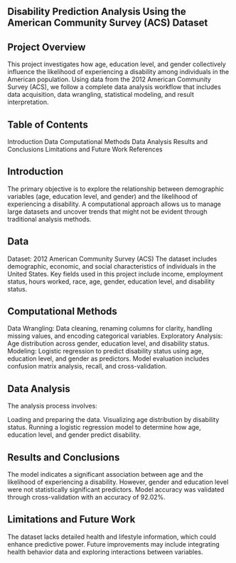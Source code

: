 ## Disability Prediction Analysis Using the American Community Survey (ACS) Dataset
## Project Overview
This project investigates how age, education level, and gender collectively influence the likelihood of experiencing a disability among individuals in the American population. Using data from the 2012 American Community Survey (ACS), we follow a complete data analysis workflow that includes data acquisition, data wrangling, statistical modeling, and result interpretation.

## Table of Contents
Introduction
Data
Computational Methods
Data Analysis
Results and Conclusions
Limitations and Future Work
References

## Introduction
The primary objective is to explore the relationship between demographic variables (age, education level, and gender) and the likelihood of experiencing a disability. A computational approach allows us to manage large datasets and uncover trends that might not be evident through traditional analysis methods.

## Data
Dataset: 2012 American Community Survey (ACS)
The dataset includes demographic, economic, and social characteristics of individuals in the United States. Key fields used in this project include income, employment status, hours worked, race, age, gender, education level, and disability status.

## Computational Methods
Data Wrangling: Data cleaning, renaming columns for clarity, handling missing values, and encoding categorical variables.
Exploratory Analysis: Age distribution across gender, education level, and disability status.
Modeling: Logistic regression to predict disability status using age, education level, and gender as predictors. Model evaluation includes confusion matrix analysis, recall, and cross-validation.

## Data Analysis
The analysis process involves:

Loading and preparing the data.
Visualizing age distribution by disability status.
Running a logistic regression model to determine how age, education level, and gender predict disability.

## Results and Conclusions
The model indicates a significant association between age and the likelihood of experiencing a disability. However, gender and education level were not statistically significant predictors. Model accuracy was validated through cross-validation with an accuracy of 92.02%.

## Limitations and Future Work
The dataset lacks detailed health and lifestyle information, which could enhance predictive power. Future improvements may include integrating health behavior data and exploring interactions between variables.

